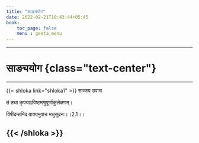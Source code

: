 ```yaml
---
title: "साङ्ययोग"
date: 2022-02-21T10:43:44+05:45
book:
    toc_page: false
    menu : geeta_menu
---
```


--- 

# साङ्ययोग {class="text-center"}

---

{{< shloka  link="shloka1" >}}
सञ्जय उवाच

तं तथा कृपयाऽविष्टमश्रुपूर्णाकुलेक्षणम्।


विषीदन्तमिदं वाक्यमुवाच मधुसूदनः।।2.1।।


{{< /shloka >}}
---